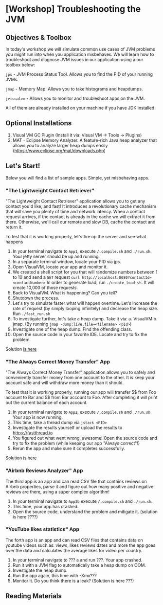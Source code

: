 # [Workshop] Troubleshooting the JVM 


## Objectives & Toolbox

In today's workshop we will simulate common use cases of JVM problems you might run into when you application misbehaves.
We will learn how to troubleshoot and diagnose JVM issues in our application using a our toolbox below:

`jps` - JVM Process Status Tool. Allows you to find the PID of your running JVMs.

`jmap` - Memory Map. Allows you to take histograms and heapdumps.

`jvisualvm`  - Allows you to monitor and troubleshoot apps on the JVM.

All of them are already installed on your machine if you have JDK installed.

## Optional Installations

1. Visual VM GC Plugin (Install it via: Visual VM -> Tools -> Plugins)
2. MAT - Eclipse Memory Analyzer. A feature-rich Java heap analyzer that allows you to analyze larger heap dumps easily (https://www.eclipse.org/mat/downloads.php)


## Let's Start!

Below you will find a list of sample apps. Simple, yet misbehaving apps. 

### "The Lightweight Contact Retriever"
"The Lightweight Contact Retriever" application allows you to get any contact you'd like, and fast!
It introduces a revolutionary cache mechanism that will save you plenty of time and network latency.
When a contact request arrives, if the contact is already in the cache we will extract it from there. Otherwise,
we'll call our remote and slow DB, cache the contact and return it.

To test that it is working properly, let's fire up the server and see what happens

1. In your terminal navigate to `App1`, execute `/.compile.sh` and `./run.sh`. Your jetty server should be up and running.
2. In a separate terminal window, locate your PID via jps.
3. Open VisualVM, locate your app and monitor it. 
4. We created a shell script for you that will randomize numbers between 1 to 10 and send a `GET` request
`curl http://localhost:8080?contactId=<contactNumber>`
In order to generate load, run `./create_load.sh`. It will create 10,000 of those requests.
5. Back to VisualVM. What is happening? Can you tell?
6. Shutdown the process. 
7. Let's try to simulate faster what will happen overtime. Let's increase the rate of request
(by simply looping infinitely) and decrease the heap size.
Run `./fast_run.sh`
8. To investigate further, let's take a heap dump. Take it via:
  a. VisualVM
  b. jmap. (By running `jmap -dump:live,file=<filename> <pid>`)
9. Investigate one of the heap dump. Find the offending class.
10. Open the source code in your favorite IDE. Locate and try to fix the problem.

Solution [is here](/App1/solution/Solution.md)

### "The Always Correct Money Transfer" App
"The Always Correct Money Transfer" application allows you to safely and conveniently transfer money from one account to the other.
It is keep your account safe and will withdraw more money than it should.

To test that it is working properly, running our app will transfer 5$ from Foo account to Bar and 5$ from Bar account to Foo.
After completing it will print out the current balance of each account.

1. In your terminal navigate to `App2`, execute `/.compile.sh` and `./run.sh`. Your app is now running.
2. This time, take a thread dump via `jstack <PID>`
3. Investigate the results yourself or upload the results to https://fastthread.io
4. You figured out what went wrong, awesome! Open the source code and try to fix the problem (while keeping our app "Always correct"!)
5. Rerun the app and make sure it completes successfully.

Solution [is here](/App2/solution/Solution.md)

### "Airbnb Reviews Analyzer" App
The third app is an app and can read CSV file that contains reviews on Airbnb properties, parse it
and figure out how many positive and negative reviews are there, using a super complex algorithm! 

1. In your terminal navigate to `App3b` execute `/.compile.sh` and `./run.sh`. 
2. This time, your app has crashed.
3. Open the source code, understand the problem and mitigate it. (solution is here ????)

### "YouTube likes statistics" App
The forth app is an app and can read CSV files that contains data on youtube videos such as: views, likes reviews dates and more 
the app goes over the data and calculates the average likes for video per country.

1. In your terminal navigate to ??? a and run ???. Your app crashed.
2. Run it with a JVM flag to automatically take a heap dump on OOM.
3. Investigate the heap dump. 
4. Run the app again, this time with -Xmx???
5. Monitor it. Do you think there is a leak? (Solution is here ???)



## Reading Materials

